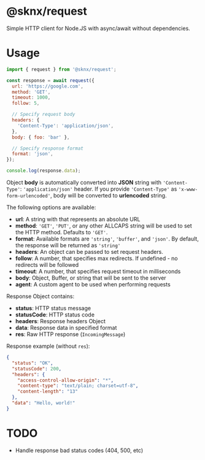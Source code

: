 # @sknx/request

Simple HTTP client for Node.JS with async/await without dependencies.

# Usage

```javascript
import { request } from '@sknx/request';

const response = await request({
  url: 'https://google.com',
  method: 'GET',
  timeout: 1000,
  follow: 5,

  // Specify request body
  headers: {
    'Content-Type': 'application/json',
  },
  body: { foo: 'bar' },

  // Specify response format
  format: 'json',
});

console.log(response.data);
```

Object **body** is automatically converted into **JSON** string with `'Content-Type'`: `'application/json'` header. If you provide `'Content-Type'` as `'x-www-form-urlencoded'`, body will be converted to **urlencoded** string.

The following options are available:

- **url**: A string with that represents an absolute URL
- **method**: `'GET'`, `'PUT'`, or any other ALLCAPS string will be
  used to set the HTTP method. Defaults to `'GET'`.
- **format**: Available formats are `'string'`, `'buffer'`, and
  `'json'`. By default, the response will be returned as `'string'`
- **headers**: An object can be passed to set request headers.
- **follow**: A number, that specifies max redirects. If undefined - no redirects will be followed
- **timeout**: A number, that specifies request timeout in milliseconds
- **body**: Object, Buffer, or string that will be sent to the server
- **agent**: A custom agent to be used when performing requests

Response Object contains:

- **status**: HTTP status message
- **statusCode**: HTTP status code
- **headers**: Response headers Object
- **data**: Response data in specified format
- **res**: Raw HTTP response (`IncomingMessage`)

Response example (without `res`):

```json
{
  "status": "OK",
  "statusCode": 200,
  "headers": {
    "access-control-allow-origin": "*",
    "content-type": "text/plain; charset=utf-8",
    "content-length": "13"
  },
  "data": "Hello, world!"
}
```

# TODO

- Handle response bad status codes (404, 500, etc)